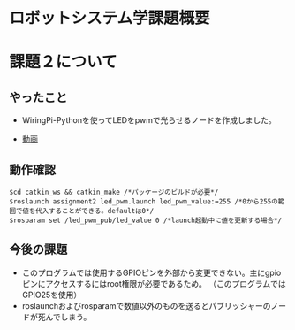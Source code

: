 # ロボットシステム学課題概要

# 課題２について

## やったこと
* WiringPi-Pythonを使ってLEDをpwmで光らせるノードを作成しました。

* [動画](https://youtu.be/Y0RN5vniP0w)

## 動作確認
```
$cd catkin_ws && catkin_make /*パッケージのビルドが必要*/
$roslaunch assignment2 led_pwm.launch led_pwm_value:=255 /*0から255の範囲で値を代入することができる。defaultは0*/
$rosparam set /led_pwm_pub/led_value 0 /*launch起動中に値を更新する場合*/
```

## 今後の課題
* このプログラムでは使用するGPIOピンを外部から変更できない。主にgpioピンにアクセスするにはroot権限が必要であるため。 
（このプログラムではGPIO25を使用）
* roslaunchおよびrosparamで数値以外のものを送るとパブリッシャーのノードが死んでしまう。
